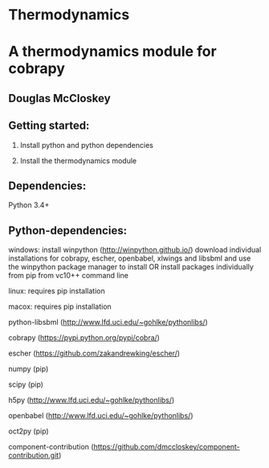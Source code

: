 Thermodynamics
============
A thermodynamics module for cobrapy
============
Douglas McCloskey
-----------------

Getting started:
----------------
1.	Install python and python dependencies

2.	Install the thermodynamics module

Dependencies:
------------
Python 3.4+

Python-dependencies:
-------------------
windows: 
install winpython (http://winpython.github.io/)
download individual installations for cobrapy, escher, openbabel, xlwings and libsbml and use the winpython package manager to install
OR
install packages individually from pip from vc10++ command line

linux: requires pip installation

macox: requires pip installation

python-libsbml (http://www.lfd.uci.edu/~gohlke/pythonlibs/)

cobrapy (https://pypi.python.org/pypi/cobra/)

escher (https://github.com/zakandrewking/escher/)

numpy (pip)


scipy (pip)

h5py (http://www.lfd.uci.edu/~gohlke/pythonlibs/)

openbabel (http://www.lfd.uci.edu/~gohlke/pythonlibs/)

oct2py (pip)

component-contribution (https://github.com/dmccloskey/component-contribution.git)